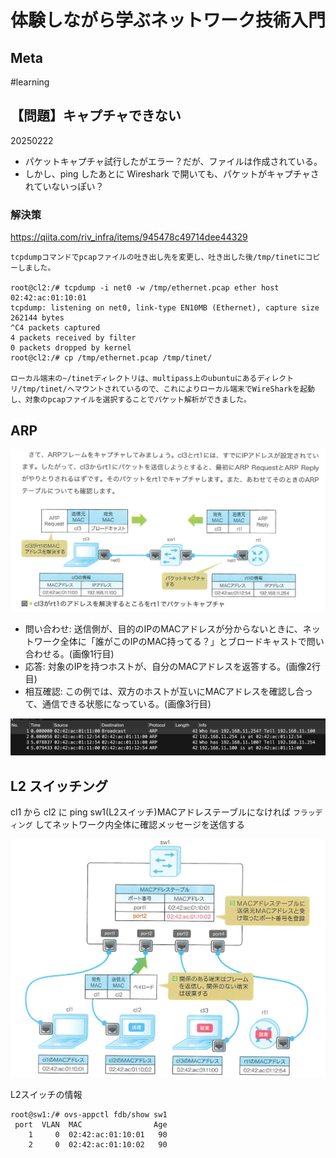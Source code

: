 # 体験しながら学ぶネットワーク技術入門

## Meta

#learning

## 【問題】キャプチャできない

20250222

- パケットキャプチャ試行したがエラー？だが、ファイルは作成されている。
- しかし、ping したあとに Wireshark で開いても、パケットがキャプチャされていないっぽい？

### 解決策

https://qiita.com/riv_infra/items/945478c49714dee44329

```
tcpdumpコマンドでpcapファイルの吐き出し先を変更し、吐き出した後/tmp/tinetにコピーしました。

root@cl2:/# tcpdump -i net0 -w /tmp/ethernet.pcap ether host 02:42:ac:01:10:01
tcpdump: listening on net0, link-type EN10MB (Ethernet), capture size 262144 bytes
^C4 packets captured
4 packets received by filter
0 packets dropped by kernel
root@cl2:/# cp /tmp/ethernet.pcap /tmp/tinet/

ローカル端末の~/tinetディレクトリは、multipass上のubuntuにあるディレクトリ/tmp/tinet/へマウントされているので、これによりローカル端末でWireSharkを起動し、対象のpcapファイルを選択することでパケット解析ができました。
```

## ARP

![](i/29cc4e07-7e95-48e6-aefd-f3ecf1f33e34.png)

- 問い合わせ: 送信側が、目的のIPのMACアドレスが分からないときに、ネットワーク全体に「誰がこのIPのMAC持ってる？」とブロードキャストで問い合わせる。(画像1行目)
- 応答: 対象のIPを持つホストが、自分のMACアドレスを返答する。(画像2行目)
- 相互確認: この例では、双方のホストが互いにMACアドレスを確認し合って、通信できる状態になっている。(画像3行目)

![](i/%E3%82%B9%E3%82%AF%E3%83%AA%E3%83%BC%E3%83%B3%E3%82%B7%E3%83%A7%E3%83%83%E3%83%88%202025-02-27%206.37.06.png)

## L2 スイッチング

cl1 から cl2 に ping
sw1(L2スイッチ)MACアドレステーブルになければ `フラッディング` してネットワーク内全体に確認メッセージを送信する

![](i/51d5db0d-138e-4a92-b5ad-d61c5e8aab4d.png)

L2スイッチの情報

```
root@sw1:/# ovs-appctl fdb/show sw1
 port  VLAN  MAC                Age
    1     0  02:42:ac:01:10:01   90
    2     0  02:42:ac:01:10:02   90
```








